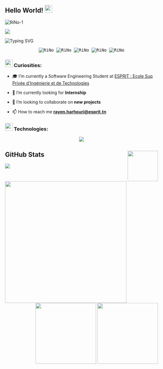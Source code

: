 ## Hello World! <img src="https://raw.githubusercontent.com/dbreskovit/dbreskovit/main/Assets/earth.gif" width="25px" height="25px"/> 

<div>
  <p align="left"> <img src="https://komarev.com/ghpvc/?username=rayenharhouri-1&label=POFILE%20VIEWS&color=6A329F&style=for-the-badge" alt="RiNo-1" /> </p>

<img src="https://raw.githubusercontent.com/dbreskovit/dbreskovit/main/Assets/banner.gif" cite="https://galoupop.tumblr.com/image/145423398021">

![Typing SVG](https://readme-typing-svg.demolab.com?font=Fira+Code&pause=1000&color=9644CD&center=true&vCenter=true&width=1000&lines=Hello%2C+my+name+is+Rayen+Harhouri;I+am+Software+Developer;Welcome+to+my+Github+:%29)


</div>


<samp>
  <p align="center">
    <a href="https://www.linkedin.com/in/rayenharhouri/" target="_blank" style="text-decoration: none;">
        <img src="https://img.shields.io/badge/linkedin-1a1b27?style=for-the-badge&logo=linkedin&logoColor=9644CD" alt="RiNo">
    </a>
    </a>
        <a href="[https://dbreskovit.itch.io/](https://mail.google.com/mail/u/0/#inbox?compose=new&to=[rayen.harhouri@esprit.tn])" target="_blank" style="text-decoration: none;">
        <img src="https://img.shields.io/badge/gmail-1a1b27?style=for-the-badge&logo=gmail&logoColor=9644CD" alt="RiNo">
    </a>
    <a href="https://www.behance.net/rayenharhouri" target="_blank" style="text-decoration: none;">
        <img src="https://img.shields.io/badge/Behance-1a1b27?style=for-the-badge&logo=Behance&logoColor=9644CD" alt="RiNo">
    </a>
    </a>
        <a href="https://www.instagram.com/rayen_harhouri/" target="_blank" style="text-decoration: none;">
        <img src="https://img.shields.io/badge/instagram-1a1b27?style=for-the-badge&logo=instagram&logoColor=9644CD" alt="RiNo">
    </a>
    </a>
        <a href="https://www.facebook.com/RiNo6969/" target="_blank" style="text-decoration: none;">
        <img src="https://img.shields.io/badge/facebook-1a1b27?style=for-the-badge&logo=facebook&logoColor=9644CD" alt="RiNo">
    </a>
  </p>
</samp>



### <img src="https://raw.githubusercontent.com/dbreskovit/dbreskovit/main/Assets/hmm.gif" width="25px" height="25px"> Curiosities:
- 🎓 I’m currently a Software Engineering Student at [ESPRIT : Ecole Sup Privée d'Ingénierie et de Technologies](https://esprit.tn/)

- 🌱 I’m currently looking for  **Internship**

- 👯 I’m looking to collaborate on **new projects**

- 📫 How to reach me **rayen.harhouri@esprit.tn**

### <img src="https://raw.githubusercontent.com/dbreskovit/dbreskovit/main/Assets/powerup.gif" width="25px" height="25px"> Technologies:

<p align="center">
  <a href="https://skillicons.dev">
    <img src="https://skillicons.dev/icons?i=kotlin,flutter,swift,androidstudio,figma,ai,xd,nodejs,spring,docker,solidity,python,mysql,java,git,gitlab,mongo,bootstrap,html,css,js,maven,postman,discord)" />
  </a>
</p>

## GitHub Stats <img src="https://raw.githubusercontent.com/dbreskovit/dbreskovit/main/Assets/PC.gif" width="100px" height="100px" align="right">


<img align="center" src="https://github-readme-activity-graph.cyclic.app/graph?username=rayenharhouri&theme=rogue&hide_border=true&line=fe428e&bg_color=141321&title_color=fe428e">

<img align="left" height="400px" src="https://github-readme-stats.vercel.app/api/top-langs/?username=rayenharhouri&langs_count=8&theme=radical&hide_border=true">
<div align="right">
<img height="200px" src="https://github-readme-stats.vercel.app/api?username=rayenharhouri&show_icons=true&custom_title=Diego's%20Github%20Stats&theme=radical&hide_border=true">
<img height="200px" src="https://github-readme-streak-stats.herokuapp.com/?user=rayenharhouri&theme=radical&hide_border=true">
</div>

<!--
<p><img align="left" src="https://github-readme-stats.vercel.app/api/top-langs?username=rayenharhouri&show_icons=true&locale=en&layout=compact" alt="rayenharhouri" /></p>

<p>&nbsp;<img align="center" src="https://github-readme-stats.vercel.app/api?username=rayenharhouri&show_icons=true&locale=en" alt="rayenharhouri" /></p>

<p><img align="center" src="https://github-readme-streak-stats.herokuapp.com/?user=rayenharhouri&" alt="rayenharhouri" /></p>
-->

